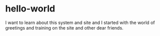 # hello-world
I want to learn about this system and site and I started with the world of greetings and training on the site and other dear friends.
